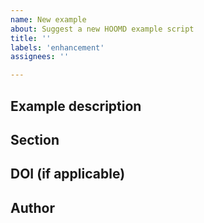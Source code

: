 ```yaml
---
name: New example
about: Suggest a new HOOMD example script
title: ''
labels: 'enhancement'
assignees: ''

---
```


<!-- Set the title of this issue to the name of the proposed example script. -->

## Example description

<!-- A description of the proposed example script. -->

## Section

<!--  Where does the new example fit in the [outline](OUTLINE.md)? -->

## DOI (if applicable)

<!-- If this is a research relevant example, include the DOI of the paper this example should demonstrate. -->

## Author

<!-- Are you able to write this example for the benefit of the HOOMD user community? -->
